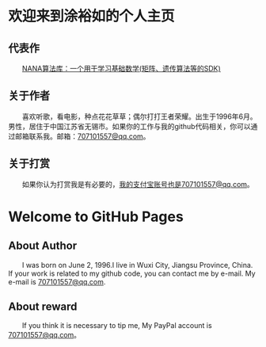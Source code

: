 
# 欢迎来到涂裕如的个人主页
## 代表作
&emsp;&emsp;[NANA算法库：一个用于学习基础数学(矩阵、遗传算法等的SDK)](https://github.com/YuruTu/NANA)
## 关于作者
&emsp;&emsp;喜欢听歌，看电影，种点花花草草；偶尔打打王者荣耀。出生于1996年6月。男性，居住于中国江苏省无锡市。如果你的工作与我的github代码相关，你可以通过邮箱联系我。邮箱：707101557@qq.com。
## 关于打赏
&emsp;&emsp;如果你认为打赏我是有必要的，我的支付宝账号也是707101557@qq.com。

# Welcome to GitHub Pages
## About Author
&emsp;&emsp;I was born on June 2, 1996.I live in Wuxi City, Jiangsu Province, China. If your work is related to my github code, you can contact me by e-mail. My e-mail is 707101557@qq.com. 
## About reward
&emsp;&emsp;If you think it is necessary to tip me, My PayPal account is 707101557@qq.com。
